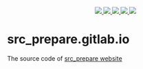 <p align="center">
    <a href="https://gitlab.com/src_prepare/src_prepare-overlay/pipelines">
        <img src="https://gitlab.com/src_prepare/src_prepare-overlay/badges/master/pipeline.svg">
    </a>
    <a href="https://gentoo.org/">
        <img src="https://gitlab.com/src_prepare/badge/-/raw/master/gentoo-linux-purple.svg">
    </a>
    <a href="./LICENSE">
        <img src="https://img.shields.io/badge/license-GPLv2-blue.svg">
    </a>
    <a href="https://app.element.io/#/room/#src_prepare:matrix.org">
        <img src="https://gitlab.com/src_prepare/badge/-/raw/master/chat-matrix-blue.svg">
    </a>
    <a href="https://gitlab.com/src_prepare/src_prepare-overlay/commits/master.atom">
        <img src="https://gitlab.com/src_prepare/badge/-/raw/master/feed-atom-orange.svg">
    </a>
</p>

# src_prepare.gitlab.io
The source code of [src_prepare website](https://src_prepare.gitlab.io)
